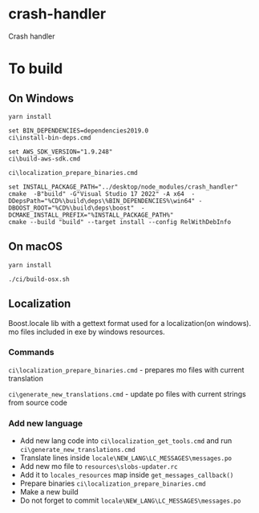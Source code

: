 # crash-handler
Crash handler 

# To build 
## On Windows 
```
yarn install

set BIN_DEPENDENCIES=dependencies2019.0
ci\install-bin-deps.cmd

set AWS_SDK_VERSION="1.9.248"
ci\build-aws-sdk.cmd

ci\localization_prepare_binaries.cmd

set INSTALL_PACKAGE_PATH="../desktop/node_modules/crash_handler"
cmake  -B"build" -G"Visual Studio 17 2022" -A x64  -DDepsPath="%CD%\build\deps\%BIN_DEPENDENCIES%\win64" -DBOOST_ROOT="%CD%\build\deps\boost"  -DCMAKE_INSTALL_PREFIX="%INSTALL_PACKAGE_PATH%"
cmake --build "build" --target install --config RelWithDebInfo
```

## On macOS
```
yarn install

./ci/build-osx.sh
```

## Localization
Boost.locale lib with a gettext format used for a localization(on windows). 
mo files included in exe by windows resources. 
### Commands 

`ci\localization_prepare_binaries.cmd` - prepares mo files with current translation 

`ci\generate_new_translations.cmd` - update po files with current strings from source code 

### Add new language 

* Add new lang code into `ci\localization_get_tools.cmd` and run `ci\generate_new_translations.cmd`
* Translate lines inside `locale\NEW_LANG\LC_MESSAGES\messages.po`
* Add new mo file to `resources\slobs-updater.rc`
* Add it to `locales_resources` map inside `get_messages_callback()`
* Prepare binaries `ci\localization_prepare_binaries.cmd`
* Make a new build 
* Do not forget to commit `locale\NEW_LANG\LC_MESSAGES\messages.po`